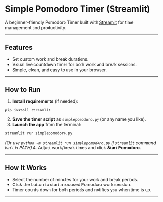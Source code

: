 # Simple Pomodoro Timer (Streamlit)

A beginner-friendly Pomodoro Timer built with [Streamlit](https://streamlit.io/) for time management and productivity.

***

## Features

- Set custom work and break durations.
- Visual live countdown timer for both work and break sessions.
- Simple, clean, and easy to use in your browser.

***

## How to Run

1. **Install requirements** (if needed):

```bash
pip install streamlit
```

2. **Save the timer script** as `simplepomodoro.py` (or any name you like).
3. **Launch the app** from the terminal:

```bash
streamlit run simplepomodoro.py
```

*(Or use `python -m streamlit run simplepomodoro.py` if `streamlit` command isn't in PATH)*
4. Adjust work/break times and click **Start Pomodoro**.

***

## How It Works

- Select the number of minutes for your work and break periods.
- Click the button to start a focused Pomodoro work session.
- Timer counts down for both periods and notifies you when time is up.

***
